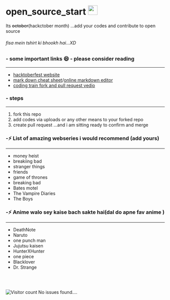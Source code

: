 # open_source_start <img src="https://media.giphy.com/media/dxn6fRlTIShoeBr69N/giphy.gif" width="30">
Its ~~october~~(hackctober month) ...add your codes and contribute to open source 

###### *fisa mein tshirt ki bhookh hai...XD*

### - some important links 😄 - please consider reading
---
- [hacktoberfest website](https://hacktoberfest.digitalocean.com/)
- [mark down cheat sheet](https://www.markdownguide.org/cheat-sheet/)/[online markdown editor](https://dillinger.io/)
- [coding train fork and pull request vedio](https://www.youtube.com/watch?v=_NrSWLQsDL4&ab_channel=TheCodingTrain)


### - steps
---
1. fork this repo
2. add codes via uploads or any other means to your forked repo
3. create pull request ...and i am sitting ready to confirm and merge

### -⚡ List of amazing webseries i would recommend (add yours)
---
- money heist
- breakiing bad
- stranger things
- friends
- game of thrones 
- breaking bad
- Bates motel
- The Vampire Diaries
- The Boys
### -⚡ Anime walo sey kaise bach sakte hai(dal do apne fav anime )
---
- DeathNote
- Naruto
- one punch man
- Jujutsu kaisen
- HunterXHunter
- one piece
- Blacklover
- Dr. Strange


<br/>
<br/>


![Visitor count](https://visitor-badge.laobi.icu/badge?page_id=nirala69.open_source_start)
No issues found....


